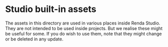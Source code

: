 # Studio built-in assets

The assets in this directory are used in various places inside Renda Studio.
They are not intended to be used inside projects. But we realise these might be useful for some.
If you do wish to use them, note that they might change or be deleted in any update.
